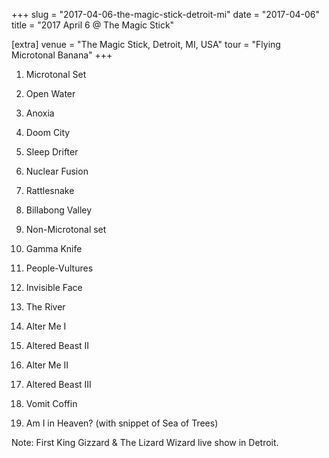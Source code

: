 +++
slug = "2017-04-06-the-magic-stick-detroit-mi"
date = "2017-04-06"
title = "2017 April 6 @ The Magic Stick"

[extra]
venue = "The Magic Stick, Detroit, MI, USA"
tour = "Flying Microtonal Banana"
+++


 1. Microtonal Set
 2. Open Water

 3. Anoxia

 4. Doom City

 5. Sleep Drifter

 6. Nuclear Fusion

 7. Rattlesnake

 8. Billabong Valley

 9. Non-Microtonal set
10. Gamma Knife

11. People-Vultures

12. Invisible Face

13. The River

14. Alter Me I

15. Altered Beast II

16. Alter Me II

17. Altered Beast III

18. Vomit Coffin

19. Am I in Heaven?
    (with snippet of Sea of Trees)


Note: First King Gizzard & The Lizard Wizard live show in Detroit.
